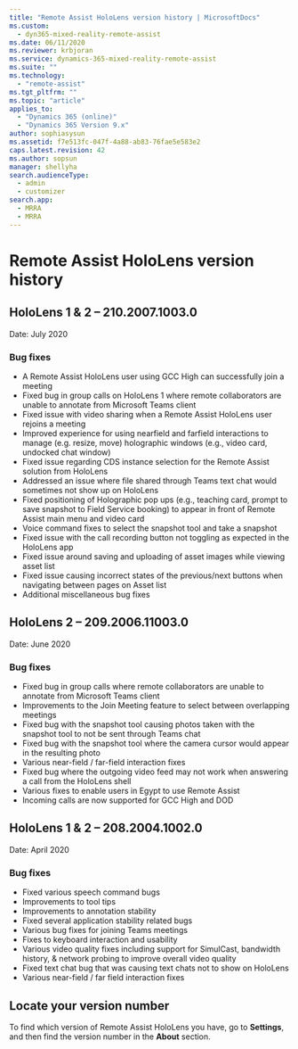 ```yaml
---
title: "Remote Assist HoloLens version history | MicrosoftDocs"
ms.custom: 
  - dyn365-mixed-reality-remote-assist
ms.date: 06/11/2020
ms.reviewer: krbjoran
ms.service: dynamics-365-mixed-reality-remote-assist
ms.suite: ""
ms.technology: 
  - "remote-assist"
ms.tgt_pltfrm: ""
ms.topic: "article"
applies_to: 
  - "Dynamics 365 (online)"
  - "Dynamics 365 Version 9.x"
author: sophiasysun
ms.assetid: f7e513fc-047f-4a88-ab83-76fae5e583e2
caps.latest.revision: 42
ms.author: sopsun
manager: shellyha
search.audienceType: 
  - admin
  - customizer
search.app: 
  - MRRA
  - MRRA
---
```


# Remote Assist HoloLens version history

## HoloLens 1 & 2 – 210.2007.1003.0

Date: July 2020

### Bug fixes

*	A Remote Assist HoloLens user using GCC High can successfully join a meeting
*	Fixed bug in group calls on HoloLens 1 where remote collaborators are unable to annotate from Microsoft Teams client   
*	Fixed issue with video sharing when a Remote Assist HoloLens user rejoins a meeting
*	Improved experience for using nearfield and farfield interactions to manage (e.g. resize, move) holographic windows (e.g., video card, undocked chat window)
*	Fixed issue regarding CDS instance selection for the Remote Assist solution from HoloLens
*	Addressed an issue where file shared through Teams text chat would sometimes not show up on HoloLens
*	Fixed positioning of Holographic pop ups (e.g., teaching card, prompt to save snapshot to Field Service booking) to appear in front of Remote Assist main menu and video card
*	Voice command fixes to select the snapshot tool and take a snapshot
*	Fixed issue with the call recording button not toggling as expected in the HoloLens app
*	Fixed issue around saving and uploading of asset images while viewing asset list
*	Fixed issue causing incorrect states of the previous/next buttons when navigating between pages on Asset list
*	Additional miscellaneous bug fixes 


## HoloLens 2 – 209.2006.11003.0

Date: June 2020

### Bug fixes

* Fixed bug in group calls where remote collaborators are unable to annotate from Microsoft Teams client
* Improvements to the Join Meeting feature to select between overlapping meetings
* Fixed bug with the snapshot tool causing photos taken with the snapshot tool to not be sent through Teams chat
* Fixed bug with the snapshot tool where the camera cursor would appear in the resulting photo
* Various near-field / far-field interaction fixes
* Fixed bug where the outgoing video feed may not work when answering a call from the HoloLens shell
* Various fixes to enable users in Egypt to use Remote Assist
* Incoming calls are now supported for GCC High and DOD

## HoloLens 1 & 2 – 208.2004.1002.0

Date: April 2020

### Bug fixes

* Fixed various speech command bugs
* Improvements to tool tips
* Improvements to annotation stability
* Fixed several application stability related bugs
* Various bug fixes for joining Teams meetings
* Fixes to keyboard interaction and usability
* Various video quality fixes including support for SimulCast, bandwidth history, & network probing to improve overall video quality
* Fixed text chat bug that was causing text chats not to show on HoloLens
* Various near-field / far field interaction fixes

## Locate your version number

To find which version of Remote Assist HoloLens you have, go to **Settings**, and then find the version number in the **About** section.
